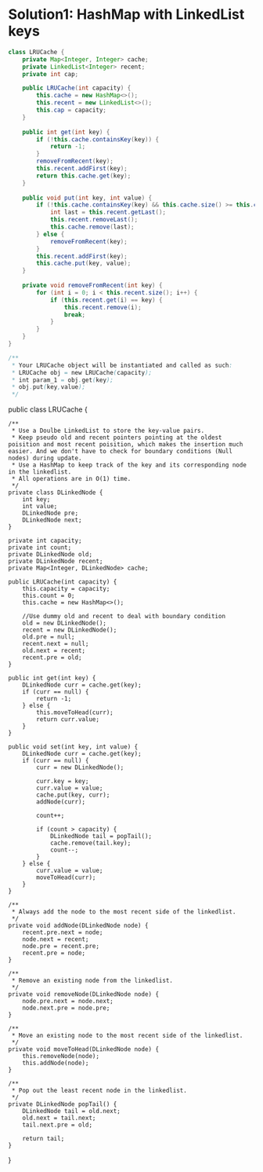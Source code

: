 # Solution1: HashMap with LinkedList keys



```java
class LRUCache {
    private Map<Integer, Integer> cache;
    private LinkedList<Integer> recent;
    private int cap;

    public LRUCache(int capacity) {
        this.cache = new HashMap<>();
        this.recent = new LinkedList<>();
        this.cap = capacity;
    }
    
    public int get(int key) {
        if (!this.cache.containsKey(key)) {
            return -1; 
        }
        removeFromRecent(key);
        this.recent.addFirst(key);
        return this.cache.get(key);
    }
    
    public void put(int key, int value) {
        if (!this.cache.containsKey(key) && this.cache.size() >= this.cap) {
            int last = this.recent.getLast();
            this.recent.removeLast();
            this.cache.remove(last);
        } else {
            removeFromRecent(key);
        }
        this.recent.addFirst(key);
        this.cache.put(key, value);
    }
    
    private void removeFromRecent(int key) {
        for (int i = 0; i < this.recent.size(); i++) {
            if (this.recent.get(i) == key) {
                this.recent.remove(i);
                break;
            }
        }
    }
}

/**
 * Your LRUCache object will be instantiated and called as such:
 * LRUCache obj = new LRUCache(capacity);
 * int param_1 = obj.get(key);
 * obj.put(key,value);
 */
```



public class LRUCache {
    
    
    /**
     * Use a Doulbe LinkedList to store the key-value pairs. 
     * Keep pseudo old and recent pointers pointing at the oldest poisition and most recent poisition, which makes the insertion much easier. And we don't have to check for boundary conditions (Null nodes) during update.  
     * Use a HashMap to keep track of the key and its corresponding node in the linkedlist. 
     * All operations are in O(1) time.
     */
    private class DLinkedNode {
        int key;
        int value;
        DLinkedNode pre;
        DLinkedNode next;
    }
    
    private int capacity;
    private int count;
    private DLinkedNode old;
    private DLinkedNode recent;
    private Map<Integer, DLinkedNode> cache;
    
    public LRUCache(int capacity) {
        this.capacity = capacity;
        this.count = 0;
        this.cache = new HashMap<>();
        
        //Use dummy old and recent to deal with boundary condition
        old = new DLinkedNode();
        recent = new DLinkedNode();
        old.pre = null;
        recent.next = null;
        old.next = recent;
        recent.pre = old;
    }
    
    public int get(int key) {
        DLinkedNode curr = cache.get(key);
        if (curr == null) {
            return -1;
        } else {
            this.moveToHead(curr);
            return curr.value;
        }
    }
    
    public void set(int key, int value) {
        DLinkedNode curr = cache.get(key);
        if (curr == null) {
            curr = new DLinkedNode();
            
            curr.key = key;
            curr.value = value;
            cache.put(key, curr);
            addNode(curr);
            
            count++;
            
            if (count > capacity) {
                DLinkedNode tail = popTail();
                cache.remove(tail.key);
                count--;
            }
        } else {
            curr.value = value;
            moveToHead(curr);
        }
    }
    
    /**
     * Always add the node to the most recent side of the linkedlist.
     */
    private void addNode(DLinkedNode node) {
        recent.pre.next = node;
        node.next = recent;
        node.pre = recent.pre;
        recent.pre = node;
    }
    
    /**
     * Remove an existing node from the linkedlist. 
     */
    private void removeNode(DLinkedNode node) {
        node.pre.next = node.next;
        node.next.pre = node.pre;
    }
    
    /**
     * Move an existing node to the most recent side of the linkedlist. 
     */
    private void moveToHead(DLinkedNode node) {
        this.removeNode(node);
        this.addNode(node);
    }
    
    /**
     * Pop out the least recent node in the linkedlist.
     */
    private DLinkedNode popTail() {
        DLinkedNode tail = old.next;
        old.next = tail.next;
        tail.next.pre = old;
        
        return tail;
    }
    
}
